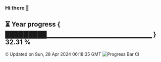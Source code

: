 ### Hi there 👋
⏳ Year progress { █████████▁▁▁▁▁▁▁▁▁▁▁▁▁▁▁▁▁▁▁▁▁ } 32.31 %
---
⏰ Updated on Sun, 28 Apr 2024 06:18:35 GMT
![Progress Bar CI](https://github.com/liununu/liununu/workflows/Progress%20Bar%20CI/badge.svg)
